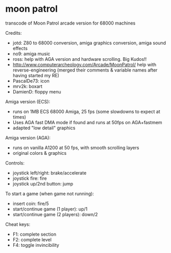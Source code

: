 # moon patrol
transcode of Moon Patrol arcade version for 68000 machines

Credits:

- jotd: Z80 to 68000 conversion, amiga graphics conversion, amiga sound effects
- no9: amiga music
- ross: help with AGA version and hardware scrolling. Big Kudos!!
- http://www.computerarcheology.com/Arcade/MoonPatrol/ help with reverse-engineering
  (merged their comments & variable names after having started my RE)
- PascalDe73: icon
- mrv2k: boxart
- DamienD: floppy menu

Amiga version (ECS):

- runs on 1MB ECS 68000 Amiga, 25 fps (some slowdowns to expect at times)
- Uses AGA fast DMA mode if found and runs at 50fps on AGA+fastmem
- adapted "low detail" graphics 

Amiga version (AGA):

- runs on vanilla A1200 at 50 fps, with smooth scrolling layers
- original colors & graphics

Controls:

- joystick left/right: brake/accelerate
- joystick fire: fire
- joystick up/2nd button: jump

To start a game (when game not running):

- insert coin: fire/5
- start/continue game (1 player): up/1
- start/continue game (2 players): down/2

Cheat keys:
- F1: complete section
- F2: complete level
- F4: toggle invincibility
